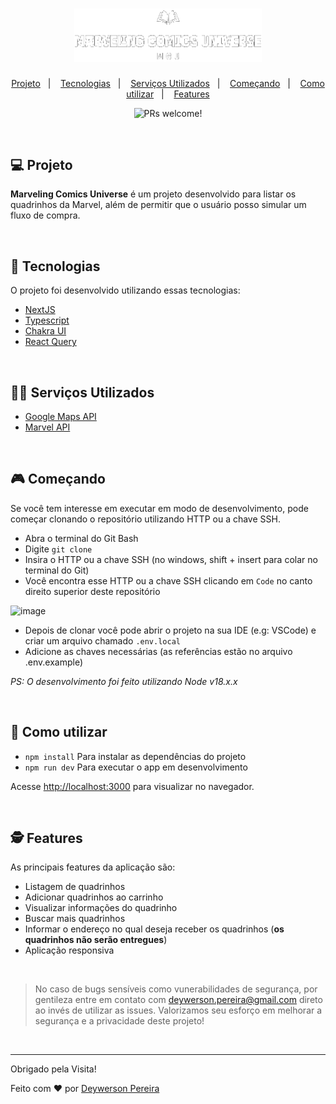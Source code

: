 <h1 align="center">
  <img src=".github/logo.png" alt="Marveling Comics Universe" width="300px" />
</h1>

<p align="center">
  <a href="#-projeto">Projeto</a>&nbsp;&nbsp;&nbsp;|&nbsp;&nbsp;&nbsp;
  <a href="#-tecnologias">Tecnologias</a>&nbsp;&nbsp;&nbsp;|&nbsp;&nbsp;&nbsp;
  <a href="#-serviços-utilizados">Serviços Utilizados</a>&nbsp;&nbsp;&nbsp;|&nbsp;&nbsp;&nbsp;
  <a href="#-começando">Começando</a>&nbsp;&nbsp;&nbsp;|&nbsp;&nbsp;&nbsp;
  <a href="#-como-utilizar">Como utilizar</a>&nbsp;&nbsp;&nbsp;|&nbsp;&nbsp;&nbsp;
  <a href="#-features">Features</a>
</p>

<p align="center">
 <img src="https://img.shields.io/static/v1?label=PRs&message=welcome&color=49AA26&labelColor=000000" alt="PRs welcome!" />
</p>

<br>

## 💻 Projeto

**Marveling Comics Universe** é um projeto desenvolvido para listar os quadrinhos da Marvel, além de permitir que o usuário posso simular um fluxo de compra.

<br>

## 🚀 Tecnologias

O projeto foi desenvolvido utilizando essas tecnologias:

- [NextJS](https://nextjs.org/)
- [Typescript](https://www.typescriptlang.org/)
- [Chakra UI](https://chakra-ui.com/)
- [React Query](https://react-query-v3.tanstack.com/)

<br>

## 👨‍🔧 Serviços Utilizados
- [Google Maps API](https://materiais.ipnet.cloud/google-maps-api-entrada-b?utm_source=google-search&utm_medium=cpc&utm_campaign=[Cadastro]_Google_Maps_Platform_Especificas_de_Conversao_-_Fundo_Brasil&utm_id=17377035032&utm_term=135647100845&utm_content=google%20maps%20api&gclid=CjwKCAjwrdmhBhBBEiwA4Hx5g6QPTjjjDdt34n3ZLBaWwua1GkVRrK4QYN4ufOdpxOEo_nSTxWMqiBoCFDcQAvD_BwE)
- [Marvel API](https://developer.marvel.com)

<br>

## 🎮 Começando

Se você tem interesse em executar em modo de desenvolvimento, pode começar clonando o repositório utilizando HTTP ou a chave SSH.

- Abra o terminal do Git Bash
- Digite `git clone`
- Insira o HTTP ou a chave SSH (no windows, shift + insert para colar no terminal do Git)
- Você encontra esse HTTP ou a chave SSH clicando em `Code` no canto direito superior deste repositório

![image](https://user-images.githubusercontent.com/79553681/231614943-58eeb90a-0dc0-45c0-8474-f5e493f94225.png)

- Depois de clonar você pode abrir o projeto na sua IDE (e.g: VSCode) e criar um arquivo chamado `.env.local`
- Adicione as chaves necessárias (as referências estão no arquivo .env.example)


_PS: O desenvolvimento foi feito utilizando Node v18.x.x_

<br>

## 📌 Como utilizar

- `npm install` Para instalar as dependências do projeto
- `npm run dev` Para executar o app em desenvolvimento

Acesse [http://localhost:3000](http://localhost:3000) para visualizar no navegador.

</br>

## 🕵 Features

As principais features da aplicação são:

- Listagem de quadrinhos
- Adicionar quadrinhos ao carrinho
- Visualizar informações do quadrinho
- Buscar mais quadrinhos
- Informar o endereço no qual deseja receber os quadrinhos (**os quadrinhos não serão entregues**)
- Aplicação responsiva
 
<br>

 > No caso de bugs sensíveis como vunerabilidades de segurança, por gentileza entre em contato com
 > <a href = "mailto:deywerson.pereira@gmail.com">deywerson.pereira@gmail.com</a> direto ao invés de utilizar as issues. Valorizamos seu esforço
 > em melhorar a segurança e a privacidade deste projeto!
 <br>
 
---
  

Obrigado pela Visita!

Feito com ♥ por <a href="https://github.com/deywersonp">Deywerson Pereira</a>
